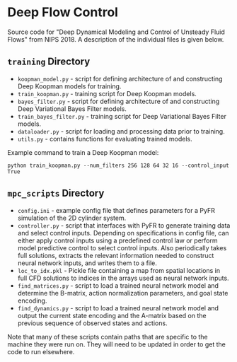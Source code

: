 # Deep Flow Control
Source code for "Deep Dynamical Modeling and Control of Unsteady Fluid Flows" from NIPS 2018. A description of the individual files is given below.

## ```training``` Directory
* ```koopman_model.py``` - script for defining architecture of and constructing Deep Koopman models for training.
* ```train_koopman.py``` - training script for Deep Koopman models.
* ```bayes_filter.py``` - script for defining architecture of and constructing Deep Variational Bayes Filter models.
* ```train_bayes_filter.py``` - training script for Deep Variational Bayes Filter models.
* ```dataloader.py``` - script for loading and processing data prior to training.
* ```utils.py``` - contains functions for evaluating trained models.

Example command to train a Deep Koopman model:

```python train_koopman.py --num_filters 256 128 64 32 16 --control_input True```

## ```mpc_scripts``` Directory
* ```config.ini``` - example config file that defines parameters for a PyFR simulation of the 2D cylinder system.
* ```controller.py``` - script that interfaces with PyFR to generate training data and select control inputs. Depending on specifications in config file, can either apply control inputs using a predefined control law or perform model predictive control to select control inputs. Also periodically takes full solutions, extracts the relevant information needed to construct neural network inputs, and writes them to a file.
* ```loc_to_idx.pkl``` - Pickle file containing a map from spatial locations in full CFD solutions to indices in the arrays used as neural network inputs.
* ```find_matrices.py``` - script to load a trained neural network model and determine the B-matrix, action normalization parameters, and goal state encoding.
* ```find_dynamics.py``` - script to load a trained neural network model and output the current state encoding and the A-matrix based on the previous sequence of observed states and actions.

Note that many of these scripts contain paths that are specific to the machine they were run on. They will need to be updated in order to get the code to run elsewhere.





